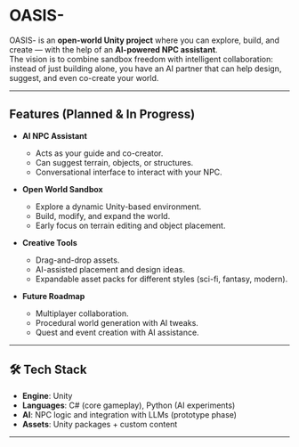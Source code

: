 #  OASIS-

OASIS- is an **open-world Unity project** where you can explore, build, and create — with the help of an **AI-powered NPC assistant**.  
The vision is to combine sandbox freedom with intelligent collaboration: instead of just building alone, you have an AI partner that can help design, suggest, and even co-create your world.

---

##  Features (Planned & In Progress)

- **AI NPC Assistant**  
  - Acts as your guide and co-creator.  
  - Can suggest terrain, objects, or structures.  
  - Conversational interface to interact with your NPC.  

- **Open World Sandbox**  
  - Explore a dynamic Unity-based environment.  
  - Build, modify, and expand the world.  
  - Early focus on terrain editing and object placement.  

- **Creative Tools**  
  - Drag-and-drop assets.  
  - AI-assisted placement and design ideas.  
  - Expandable asset packs for different styles (sci-fi, fantasy, modern).  

- **Future Roadmap**  
  - Multiplayer collaboration.  
  - Procedural world generation with AI tweaks.  
  - Quest and event creation with AI assistance.  

---

## 🛠️ Tech Stack

- **Engine**: Unity  
- **Languages**: C# (core gameplay), Python (AI experiments)  
- **AI**: NPC logic and integration with LLMs (prototype phase)  
- **Assets**: Unity packages + custom content  

---


 
